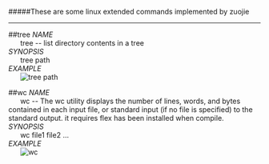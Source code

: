 #####These are some linux extended commands implemented by zuojie   
___

##tree
*NAME*   
&nbsp;&nbsp;&nbsp;&nbsp;&nbsp;&nbsp;tree -- list directory contents in a tree   
*SYNOPSIS*   
&nbsp;&nbsp;&nbsp;&nbsp;&nbsp;&nbsp;tree path   
*EXAMPLE*   
&nbsp;&nbsp;&nbsp;&nbsp;&nbsp;&nbsp;![tree path](http://zuojie.github.io/demo/linux_toolset_tree.png)   

##wc
*NAME*   
&nbsp;&nbsp;&nbsp;&nbsp;&nbsp;&nbsp;wc -- The wc utility displays the number of lines, words, and bytes contained in each input file, or standard input (if no file is specified) to the standard output. it requires flex has been installed when compile.     
*SYNOPSIS*   
&nbsp;&nbsp;&nbsp;&nbsp;&nbsp;&nbsp;wc file1 file2 ...   
*EXAMPLE*   
&nbsp;&nbsp;&nbsp;&nbsp;&nbsp;&nbsp;![wc](http://zuojie.github.io/demo/linux_toolset_wc.png)   
